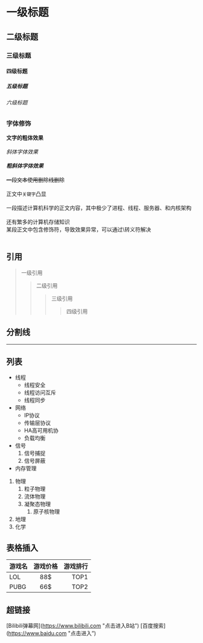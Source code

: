 # 一级标题
## 二级标题
### 三级标题
#### 四级标题
##### 五级标题
###### 六级标题

### 字体修饰

**文字的粗体效果**<br><br>
*斜体字体效果*<br><br>
***粗斜体字体效果***<br><br>
~~一段文本使用删除线删除~~<br><br>
正文中`关键字`凸显<br><br>
一段描述计算机科学的正文内容，其中极少了进程、线程、服务器、和内核架构<br><br>
还有繁多的计算机存储知识<br>
某段正文中包含修饰符，导致效果异常，可以通过\转义符解决<br><br>


## 引用

>一级引用
>> 二级引用
>>> 三级引用
>>>> 四级引用

## 分割线

*****


## 列表

* 线程
  * 线程安全
  * 线程访问互斥
  * 线程同步
* 网络
  * IP协议
  * 传输层协议
  * HA高可用机协
  * 负载均衡
* 信号
  1. 信号捕捉
  2. 信号屏蔽
* 内存管理


1. 物理
   1. 粒子物理
   2. 流体物理
   3. 凝聚态物理
      1. 原子核物理
2. 地理
3. 化学

## 表格插入

游戏名|游戏价格|游戏排行
---|:-:|---:
LOL|88$|TOP1
PUBG|66$|TOP2

## 超链接

[Bilibili弹幕网](https://www.bilibili.com "点击进入B站”)
[百度搜索](https://www.baidu.com "点击进入”)

